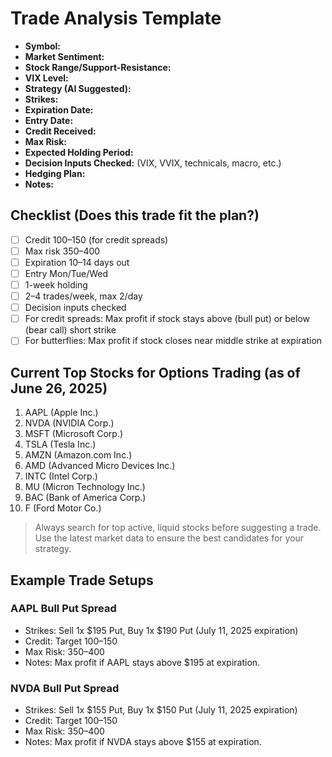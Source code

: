 # Trade Analysis Template

- **Symbol:**  
- **Market Sentiment:**  
- **Stock Range/Support-Resistance:**  
- **VIX Level:**  
- **Strategy (AI Suggested):**  
- **Strikes:**  
- **Expiration Date:**  
- **Entry Date:**  
- **Credit Received:**  
- **Max Risk:**  
- **Expected Holding Period:**  
- **Decision Inputs Checked:** (VIX, VVIX, technicals, macro, etc.)  
- **Hedging Plan:**  
- **Notes:**  

## Checklist (Does this trade fit the plan?)
- [ ] Credit $100–$150 (for credit spreads)
- [ ] Max risk $350–$400
- [ ] Expiration 10–14 days out
- [ ] Entry Mon/Tue/Wed
- [ ] 1-week holding
- [ ] 2–4 trades/week, max 2/day
- [ ] Decision inputs checked
- [ ] For credit spreads: Max profit if stock stays above (bull put) or below (bear call) short strike
- [ ] For butterflies: Max profit if stock closes near middle strike at expiration

## Current Top Stocks for Options Trading (as of June 26, 2025)
1. AAPL (Apple Inc.)
2. NVDA (NVIDIA Corp.)
3. MSFT (Microsoft Corp.)
4. TSLA (Tesla Inc.)
5. AMZN (Amazon.com Inc.)
6. AMD (Advanced Micro Devices Inc.)
7. INTC (Intel Corp.)
8. MU (Micron Technology Inc.)
9. BAC (Bank of America Corp.)
10. F (Ford Motor Co.)

> Always search for top active, liquid stocks before suggesting a trade. Use the latest market data to ensure the best candidates for your strategy.

## Example Trade Setups

### AAPL Bull Put Spread
- Strikes: Sell 1x $195 Put, Buy 1x $190 Put (July 11, 2025 expiration)
- Credit: Target $100–$150
- Max Risk: $350–$400
- Notes: Max profit if AAPL stays above $195 at expiration.

### NVDA Bull Put Spread
- Strikes: Sell 1x $155 Put, Buy 1x $150 Put (July 11, 2025 expiration)
- Credit: Target $100–$150
- Max Risk: $350–$400
- Notes: Max profit if NVDA stays above $155 at expiration.
